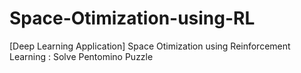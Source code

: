 # Space-Otimization-using-RL
[Deep Learning Application] Space Otimization using Reinforcement Learning : Solve Pentomino Puzzle
